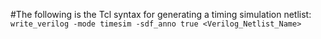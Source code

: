 #The following is the Tcl syntax for generating a timing simulation netlist:
  ```write_verilog -mode timesim -sdf_anno true <Verilog_Netlist_Name>```
